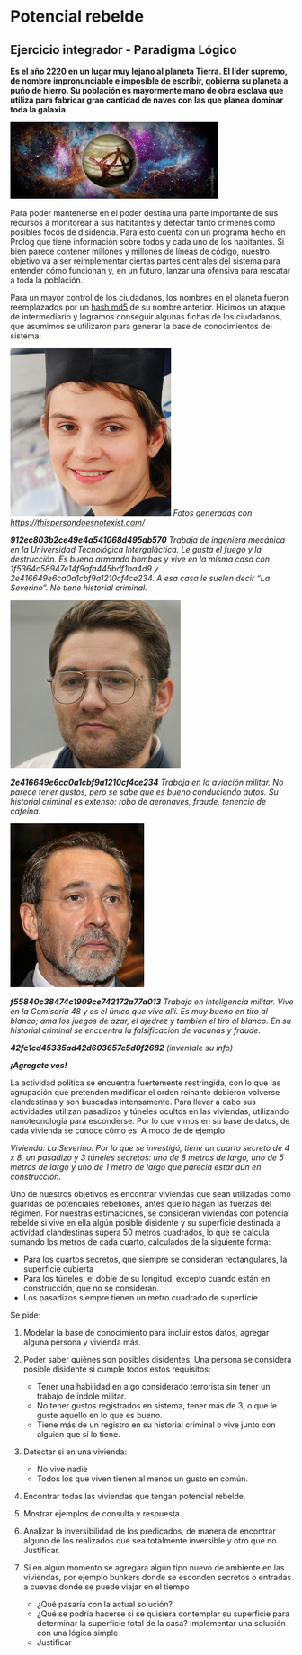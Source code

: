 # Potencial rebelde

## Ejercicio integrador - Paradigma Lógico

**Es el año 2220 en un lugar muy lejano al planeta Tierra. El líder supremo, de nombre impronunciable e imposible de escribir, gobierna su planeta a puño de hierro. Su población es mayormente mano de obra esclava que utiliza para fabricar gran cantidad de naves con las que planea dominar toda la galaxia.**

![](rebelde.png)

Para poder mantenerse en el poder destina una parte importante de sus recursos a monitorear a sus habitantes y detectar tanto crímenes como posibles focos de disidencia. Para esto cuenta con un programa hecho en Prolog que tiene información sobre todos y cada uno de los habitantes. Si bien parece contener millones y millones de líneas de código, nuestro objetivo va a ser reimplementar ciertas partes centrales del sistema para entender cómo funcionan y, en un futuro, lanzar una ofensiva para rescatar a toda la población.

Para un mayor control de los ciudadanos, los nombres en el planeta fueron reemplazados por un [hash md5](https://www.md5hashgenerator.com/) de su nombre anterior. Hicimos un ataque de intermediario y logramos conseguir algunas fichas de los ciudadanos, que asumimos se utilizaron para generar la base de conocimientos del sistema:
 
![](ciudadano1.png)
_Fotos generadas con https://thispersondoesnotexist.com/_

_**912ec803b2ce49e4a541068d495ab570**
Trabaja de ingeniera mecánica en la Universidad Tecnológica Intergaláctica. Le gusta el fuego y la destrucción. Es buena armando bombas y vive en la misma casa con 1f5364c58947e14f9afa445bdf1ba4d9 y 2e416649e6ca0a1cbf9a1210cf4ce234. A esa casa le suelen decir “La Severino”. No tiene historial criminal._

![](ciudadano2.png)

_**2e416649e6ca0a1cbf9a1210cf4ce234**
Trabaja en la aviación militar. No parece tener gustos, pero se sabe que es bueno conduciendo autos. Su historial criminal es extenso: robo de aeronaves, fraude, tenencia de cafeína._

![](ciudadano3.png)

_**f55840c38474c1909ce742172a77a013**
Trabaja en inteligencia militar. Vive en la Comisaría 48 y es el único que vive allí. Es muy bueno en tiro al blanco; ama los juegos de azar, el ajedrez y tambien el tiro al blanco. En su historial criminal se encuentra la falsificación de vacunas y fraude._

_**42fc1cd45335ad42d603657e5d0f2682**
(inventale su info)_

_**¡Agregate vos!**_

La actividad política se encuentra fuertemente restringida, con lo que las agrupación que pretenden modificar el orden reinante debieron volverse clandestinas y son buscadas intensamente. Para llevar a cabo sus actividades utilizan pasadizos y túneles ocultos en las viviendas, utilizando nanotecnología para esconderse.
Por lo que vimos en su base de datos, de cada vivienda se conoce cómo es. A modo de de ejemplo:

*Vivienda: La Severino. Por lo que se investigó, tiene un cuarto secreto de 4 x 8, un pasadizo y 3 túneles secretos: uno de 8 metros de largo, uno de 5 metros de largo y uno de 1 metro de largo que parecía estar aún en construcción.*

Uno de nuestros objetivos es encontrar viviendas que sean utilizadas como guaridas de potenciales rebeliones, antes que lo hagan las fuerzas del régimen. Por nuestras estimaciones, se consideran viviendas con potencial rebelde si vive en ella algún posible disidente y su superficie destinada a actividad clandestinas supera 50 metros cuadrados, lo que se calcula sumando los metros de cada cuarto, calculados de la siguiente forma:
* Para los cuartos secretos, que siempre se consideran rectangulares, la superficie cubierta
* Para los túneles, el doble de su longitud, excepto cuando están en construcción, que no se consideran.
* Los pasadizos siempre tienen un metro cuadrado de superficie

Se pide:
1. Modelar la base de conocimiento para incluir estos datos, agregar alguna persona y vivienda más.
2. Poder saber quiénes son posibles disidentes. Una persona se considera posible disidente si cumple todos estos requisitos:
    * Tener una habilidad en algo considerado terrorista sin tener un trabajo de índole militar.
    * No tener gustos registrados en sistema, tener más de 3, o que le guste aquello en lo que es bueno.
    * Tiene más de un registro en su historial criminal o vive junto con alguien que sí lo tiene.
  
3. Detectar si en una vivienda: 
    * No vive nadie 
    * Todos los que viven tienen al menos un gusto en común.
  
4. Encontrar todas las viviendas que tengan potencial rebelde. 

5. Mostrar ejemplos de consulta y respuesta.

6. Analizar la inversibilidad de los predicados, de manera de encontrar alguno de los realizados que sea totalmente inversible y otro que no. Justificar. 

7. Si en algún momento se agregara algún tipo nuevo de ambiente en las viviendas, por ejemplo bunkers donde se esconden secretos o entradas a cuevas donde se puede viajar en el tiempo 
    * ¿Qué pasaría con la actual solución? 
    * ¿Qué se podría hacerse si se quisiera contemplar su superficie para determinar la superficie total de la casa? Implementar una solución con una lógica simple
    * Justificar
